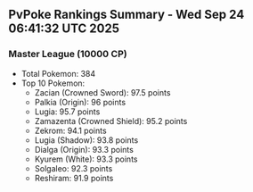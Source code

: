 ## PvPoke Rankings Summary - Wed Sep 24 06:41:32 UTC 2025

### Master League (10000 CP)
- Total Pokemon: 384
- Top 10 Pokemon:
  - Zacian (Crowned Sword): 97.5 points
  - Palkia (Origin): 96 points
  - Lugia: 95.7 points
  - Zamazenta (Crowned Shield): 95.2 points
  - Zekrom: 94.1 points
  - Lugia (Shadow): 93.8 points
  - Dialga (Origin): 93.3 points
  - Kyurem (White): 93.3 points
  - Solgaleo: 92.3 points
  - Reshiram: 91.9 points

